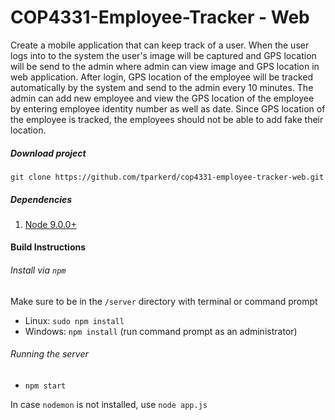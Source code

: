 # COP4331-Employee-Tracker - Web
Create a mobile application that can keep track of a user. When the user logs into to the system the user's image will be captured and GPS location will be send to the admin where admin can view image and GPS location in web application. After login, GPS location of the employee will be tracked automatically by the system and send to the admin every 10 minutes. The admin can add new employee and view the GPS location of the employee by entering employee identity number as well as date. Since GPS location of the employee is tracked, the employees should not be able to add fake their location.

##### Download project
`git clone https://github.com/tparkerd/cop4331-employee-tracker-web.git`

##### Dependencies
1. [Node 9.0.0+](https://nodejs.org/en/)

#### Build Instructions

###### Install via `npm`
Make sure to be in the `/server` directory with terminal or command prompt
- Linux: `sudo npm install`
- Windows: `npm install` (run command prompt as an administrator)

###### Running the server
- `npm start`

In case `nodemon` is not installed, use `node app.js`
